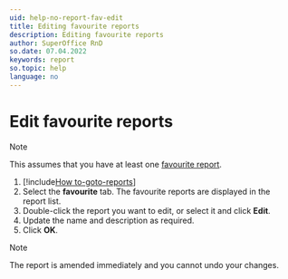 ```yaml
---
uid: help-no-report-fav-edit
title: Editing favourite reports
description: Editing favourite reports
author: SuperOffice RnD
so.date: 07.04.2022
keywords: report
so.topic: help
language: no
---
```


# Edit favourite reports

> [!NOTE]
> This assumes that you have at least one [favourite report][1].

1. [!include[How to-goto-reports](../includes/goto-reports.md)]
2. Select the **favourite** tab. The favourite reports are displayed in the report list.
3. Double-click the report you want to edit, or select it and click **Edit**.
4. Update the name and description as required.
5. Click **OK**.

> [!NOTE]
> The report is amended immediately and you cannot undo your changes.

<!-- Referenced links -->
[1]: add.md

<!-- Referenced images -->

